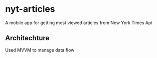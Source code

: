 # nyt-articles
A mobile app for getting most viewed articles from New York Times Api

## Architechture
Used MVVM to manage data flow
